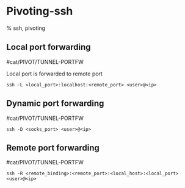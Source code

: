 # Pivoting-ssh

% ssh, pivoting

## Local port forwarding 
#cat/PIVOT/TUNNEL-PORTFW 

Local port is forwarded to remote port
```
ssh -L <local_port>:localhost:<remote_port> <user>@<ip>
```
		
## Dynamic port forwarding
#cat/PIVOT/TUNNEL-PORTFW 
```
ssh -D <socks_port> <user>@<ip>
```

## Remote port forwarding 
#cat/PIVOT/TUNNEL-PORTFW 

```
ssh -R <remote_binding>:<remote_port>:<local_host>:<local_port> <user>@<ip>
```
